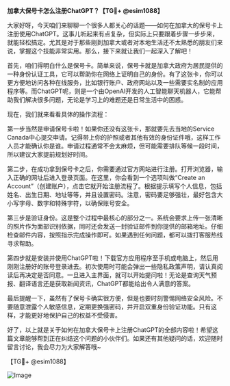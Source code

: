 **加拿大保号卡怎么注册ChatGPT？【TG💪+ @esim1088】**

大家好呀，今天咱们来聊聊一个很多人都关心的话题——如何在加拿大的保号卡上注册使用ChatGPT。这事儿听起来有点复杂，但实际上只要跟着步骤一步步来，就能轻松搞定。尤其是对于那些刚到加拿大或者对本地生活还不太熟悉的朋友们来说，掌握这个技能非常实用。那么，接下来就让我们一起深入了解吧！

首先，咱们得明白什么是保号卡。简单来说，保号卡就是加拿大政府为居民提供的一种身份认证工具，它可以帮助你在网络上证明自己的身份。有了这张卡，你可以更方便地访问各种在线服务，比如银行账户、政府网站以及一些需要实名制的应用程序等。而ChatGPT呢，则是一个由OpenAI开发的人工智能聊天机器人，它能帮助我们解决很多问题，无论是学习上的难题还是日常生活中的困惑。

现在，我们就来看看具体的操作流程：

第一步当然是申请保号卡啦！如果你还没有这张卡，那就要先去当地的Service Canada中心提交申请。记得带上你的护照或者其他有效的身份证件哦，这样工作人员才能确认你是谁。申请过程通常不会太麻烦，但可能需要排队等候一段时间，所以建议大家提前规划好时间。

第二步，在成功拿到保号卡之后，你需要通过官方网站进行注册。打开浏览器，输入正确的网址后进入登录页面。在这里，你会看到一个选项叫做“Create an Account”（创建账户），点击它就开始注册流程了。根据提示填写个人信息，包括姓名、出生日期、地址等等，并且设置密码。注意，密码要足够强壮，最好包含大小写字母、数字和特殊字符，以确保账号安全。

第三步是验证身份。这是整个过程中最核心的部分之一。系统会要求上传一张清晰的照片作为面部识别依据，同时还会发送一封验证邮件到你提供的邮箱地址。仔细检查邮件内容，按照指示完成操作即可。如果遇到任何问题，都可以拨打客服热线寻求帮助。

第四步就是安装并使用ChatGPT啦！下载官方应用程序至手机或电脑上，然后用刚刚注册好的账号登录进去。初次使用时可能会弹出一些隐私政策声明，请认真阅读后再决定是否同意。一旦进入主界面，就可以开始提问啦！无论是查询天气预报、翻译语言还是获取新闻资讯，ChatGPT都能给出令人满意的答案。

最后提醒一下，虽然有了保号卡确实很方便，但是也要时刻警惕网络安全风险。不要随意泄露个人敏感信息，定期更换强密码，并开启双重身份验证功能。只有这样，才能更好地保护自己的权益不受侵害。

好了，以上就是关于如何在加拿大保号卡上注册ChatGPT的全部内容啦！希望这篇文章能够帮到正在纠结这个问题的小伙伴们。如果还有其他疑问的话，欢迎随时留言讨论，我会尽力为大家解答哦~ 

【TG💪+ @esim1088】 

![Image](https://i.postimg.cc/4NQfJmqS/Snipaste-2025-05-13-00-14-12.png)